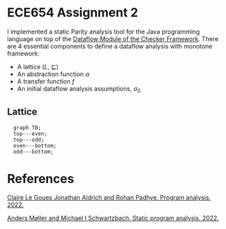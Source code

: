 # ECE654 Assignment 2

I implemented a static Parity analysis tool for the Java programming language on top of the [Dataflow Module of the Checker Framework](https://checkerframework.org/manual/checker-framework-dataflow-manual.pdf). There are 4 essential components to define a dataflow analysis with monotone framework:
* A lattice ($L$, $\sqsubseteq$)
* An abstraction function $\alpha$
* A transfer function $f$
* An initial dataflow analysis assumptions, $\sigma_0$


## Lattice
```mermaid
  graph TB;
  top---even;
  top---odd;
  even---bottom;
  odd---bottom;
```

# References
[Claire Le Goues Jonathan Aldrich and Rohan Padhye. Program analysis. 2022.](https://cmu-program-analysis.github.io/2023/resources/program-analysis.pdf)

[Anders Møller and Michael I Schwartzbach. Static program analysis. 2022.](https://cs.au.dk/~amoeller/spa/spa.pdf)